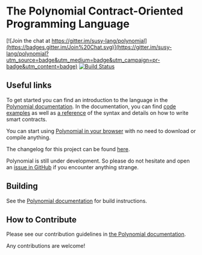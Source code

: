 # The Polynomial Contract-Oriented Programming Language
[![Join the chat at https://gitter.im/susy-lang/polynomial](https://badges.gitter.im/Join%20Chat.svg)](https://gitter.im/susy-lang/polynomial?utm_source=badge&utm_medium=badge&utm_campaign=pr-badge&utm_content=badge) [![Build Status](https://travis-ci.org/susy-lang/polynomial.svg?branch=develop)](https://travis-ci.org/susy-lang/polynomial)

## Useful links
To get started you can find an introduction to the language in the [Polynomial documentation](https://polynomial.readthedocs.org). In the documentation, you can find [code examples](https://polynomial.readthedocs.io/en/latest/polynomial-by-example.html) as well as [a reference](https://polynomial.readthedocs.io/en/latest/polynomial-in-depth.html) of the syntax and details on how to write smart contracts.

You can start using [Polynomial in your browser](http://fourier.superstring.io) with no need to download or compile anything.

The changelog for this project can be found [here](https://octonion.institute/susy-lang/polynomial/blob/develop/Changelog.md).

Polynomial is still under development. So please do not hesitate and open an [issue in GitHub](https://octonion.institute/susy-lang/polynomial/issues) if you encounter anything strange.

## Building
See the [Polynomial documentation](https://polynomial.readthedocs.io/en/latest/installing-polynomial.html#building-from-source) for build instructions.

## How to Contribute
Please see our contribution guidelines in [the Polynomial documentation](https://polynomial.readthedocs.io/en/latest/contributing.html).

Any contributions are welcome!
